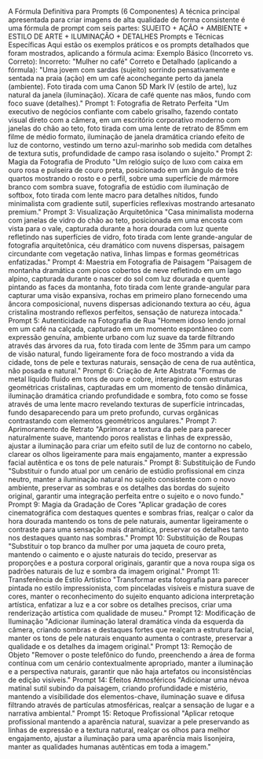 A Fórmula Definitiva para Prompts (6 Componentes)
A técnica principal apresentada para criar imagens de alta qualidade de forma consistente é uma fórmula de prompt com seis partes:
SUJEITO + AÇÃO + AMBIENTE + ESTILO DE ARTE + ILUMINAÇÃO + DETALHES
Prompts e Técnicas Específicas
Aqui estão os exemplos práticos e os prompts detalhados que foram mostrados, aplicando a fórmula acima:
Exemplo Básico (Incorreto vs. Correto):
Incorreto: "Mulher no café"
Correto e Detalhado (aplicando a fórmula): "Uma jovem com sardas (sujeito) sorrindo pensativamente e sentada na praia (ação) em um café aconchegante perto da janela (ambiente). Foto tirada com uma Canon 5D Mark IV (estilo de arte), luz natural da janela (iluminação). Xícara de café quente nas mãos, fundo com foco suave (detalhes)."
Prompt 1: Fotografia de Retrato Perfeita
"Um executivo de negócios confiante com cabelo grisalho, fazendo contato visual direto com a câmera, em um escritório corporativo moderno com janelas do chão ao teto, foto tirada com uma lente de retrato de 85mm em filme de médio formato, iluminação de janela dramática criando efeito de luz de contorno, vestindo um terno azul-marinho sob medida com detalhes de textura sutis, profundidade de campo rasa isolando o sujeito."
Prompt 2: Magia da Fotografia de Produto
"Um relógio suíço de luxo com caixa em ouro rosa e pulseira de couro preta, posicionado em um ângulo de três quartos mostrando o rosto e o perfil, sobre uma superfície de mármore branco com sombra suave, fotografia de estúdio com iluminação de softbox, foto tirada com lente macro para detalhes nítidos, fundo minimalista com gradiente sutil, superfícies reflexivas mostrando artesanato premium."
Prompt 3: Visualização Arquitetônica
"Casa minimalista moderna com janelas de vidro do chão ao teto, posicionada em uma encosta com vista para o vale, capturada durante a hora dourada com luz quente refletindo nas superfícies de vidro, foto tirada com lente grande-angular de fotografia arquitetônica, céu dramático com nuvens dispersas, paisagem circundante com vegetação nativa, linhas limpas e formas geométricas enfatizadas."
Prompt 4: Maestria em Fotografia de Paisagem
"Paisagem de montanha dramática com picos cobertos de neve refletindo em um lago alpino, capturada durante o nascer do sol com luz dourada e quente pintando as faces da montanha, foto tirada com lente grande-angular para capturar uma visão expansiva, rochas em primeiro plano fornecendo uma âncora composicional, nuvens dispersas adicionando textura ao céu, água cristalina mostrando reflexos perfeitos, sensação de natureza intocada."
Prompt 5: Autenticidade na Fotografia de Rua
"Homem idoso lendo jornal em um café na calçada, capturado em um momento espontâneo com expressão genuína, ambiente urbano com luz suave da tarde filtrando através das árvores da rua, foto tirada com lente de 35mm para um campo de visão natural, fundo ligeiramente fora de foco mostrando a vida da cidade, tons de pele e texturas naturais, sensação de cena de rua autêntica, não posada e natural."
Prompt 6: Criação de Arte Abstrata
"Formas de metal líquido fluido em tons de ouro e cobre, interagindo com estruturas geométricas cristalinas, capturadas em um momento de tensão dinâmica, iluminação dramática criando profundidade e sombra, foto como se fosse através de uma lente macro revelando texturas de superfície intrincadas, fundo desaparecendo para um preto profundo, curvas orgânicas contrastando com elementos geométricos angulares."
Prompt 7: Aprimoramento de Retrato
"Aprimorar a textura da pele para parecer naturalmente suave, mantendo poros realistas e linhas de expressão, ajustar a iluminação para criar um efeito sutil de luz de contorno no cabelo, clarear os olhos ligeiramente para mais engajamento, manter a expressão facial autêntica e os tons de pele naturais."
Prompt 8: Substituição de Fundo
"Substituir o fundo atual por um cenário de estúdio profissional em cinza neutro, manter a iluminação natural no sujeito consistente com o novo ambiente, preservar as sombras e os detalhes das bordas do sujeito original, garantir uma integração perfeita entre o sujeito e o novo fundo."
Prompt 9: Magia da Gradação de Cores
"Aplicar gradação de cores cinematográfica com destaques quentes e sombras frias, realçar o calor da hora dourada mantendo os tons de pele naturais, aumentar ligeiramente o contraste para uma sensação mais dramática, preservar os detalhes tanto nos destaques quanto nas sombras."
Prompt 10: Substituição de Roupas
"Substituir o top branco da mulher por uma jaqueta de couro preta, mantendo o caimento e o ajuste naturais do tecido, preservar as proporções e a postura corporal originais, garantir que a nova roupa siga os padrões naturais de luz e sombra da imagem original."
Prompt 11: Transferência de Estilo Artístico
"Transformar esta fotografia para parecer pintada no estilo impressionista, com pinceladas visíveis e mistura suave de cores, manter o reconhecimento do sujeito enquanto adiciona interpretação artística, enfatizar a luz e a cor sobre os detalhes precisos, criar uma renderização artística com qualidade de museu."
Prompt 12: Modificação de Iluminação
"Adicionar iluminação lateral dramática vinda da esquerda da câmera, criando sombras e destaques fortes que realçam a estrutura facial, manter os tons de pele naturais enquanto aumenta o contraste, preservar a qualidade e os detalhes da imagem original."
Prompt 13: Remoção de Objeto
"Remover o poste telefônico do fundo, preenchendo a área de forma contínua com um cenário contextualmente apropriado, manter a iluminação e a perspectiva naturais, garantir que não haja artefatos ou inconsistências de edição visíveis."
Prompt 14: Efeitos Atmosféricos
"Adicionar uma névoa matinal sutil subindo da paisagem, criando profundidade e mistério, mantendo a visibilidade dos elementos-chave, iluminação suave e difusa filtrando através de partículas atmosféricas, realçar a sensação de lugar e a narrativa ambiental."
Prompt 15: Retoque Profissional
"Aplicar retoque profissional mantendo a aparência natural, suavizar a pele preservando as linhas de expressão e a textura natural, realçar os olhos para melhor engajamento, ajustar a iluminação para uma aparência mais lisonjeira, manter as qualidades humanas autênticas em toda a imagem."